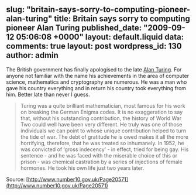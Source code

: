 slug: "britain-says-sorry-to-computing-pioneer-alan-turing"
title: Britain says sorry to computing pioneer Alan Turing
published_date: "2009-09-12 05:06:08 +0000"
layout: default.liquid
data:
  comments: true
  layout: post
  wordpress_id: 130
  author: admin
---
The British government has finally apologised to the late [Alan Turing](http://en.wikipedia.org/wiki/Alan_turing). For anyone not familiar with the name his achievements in the area of computer science, mathematics and cryptography are numerous. He was a man who gave his country everything and in return his country took everything from him. Better late than never I guess.



> Turing was a quite brilliant mathematician, most famous for his work on breaking the German Enigma codes. It is no exaggeration to say that, without his outstanding contribution, the history of World War Two could well have been very different. He truly was one of those individuals we can point to whose unique contribution helped to turn the tide of war. The debt of gratitude he is owed makes it all the more horrifying, therefore, that he was treated so inhumanely. In 1952, he was convicted of ‘gross indecency’ - in effect, tried for being gay. His sentence - and he was faced with the miserable choice of this or prison - was chemical castration by a series of injections of female hormones. He took his own life just two years later.



Source: [http://www.number10.gov.uk/Page20571](http://www.number10.gov.uk/Page20571)


